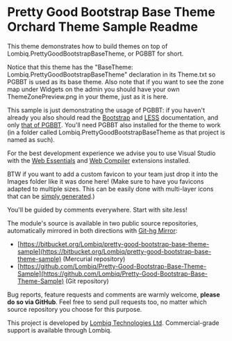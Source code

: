# Pretty Good Bootstrap Base Theme Orchard Theme Sample Readme



This theme demonstrates how to build themes on top of Lombiq.PrettyGoodBootstrapBaseTheme, or PGBBT for short.

Notice that this theme has the "BaseTheme: Lombiq.PrettyGoodBootstrapBaseTheme" declaration in its Theme.txt so PGBBT is used as its base theme. Also note that if you want to see the zone map under Widgets on the admin you should have your own ThemeZonePreview.png in your theme, just as it is here.

This sample is just demonstrating the usage of PGBBT: if you haven't already you also should read the [Bootstrap](http://getbootstrap.com/) and [LESS](http://www.lesscss.org/) documentation, and only [that of PGBBT](https://github.com/Lombiq/Pretty-Good-Bootstrap-Base-Theme/blob/master/Readme.md). 
You'll need PGBBT also installed for the theme to work (in a folder called Lombiq.PrettyGoodBootstrapBaseTheme as that project is named as such).

For the best development experience we advise you to use Visual Studio with the [Web Essentials](http://vswebessentials.com/) and [Web Compiler](https://visualstudiogallery.msdn.microsoft.com/3b329021-cd7a-4a01-86fc-714c2d05bb6c) extensions installed.

BTW if you want to add a custom favicon to your team just drop it into the Images folder like it was done here! (Make sure to have you favicons adapted to multiple sizes. This can be easily done with multi-layer icons that can be [simply generated](http://convertico.org/).)

You'll be guided by comments everywhere. Start with site.less!

The module's source is available in two public source repositories, automatically mirrored in both directions with [Git-hg Mirror](https://githgmirror.com):

- [https://bitbucket.org/Lombiq/pretty-good-bootstrap-base-theme-sample](https://bitbucket.org/Lombiq/pretty-good-bootstrap-base-theme-sample) (Mercurial repository)
- [https://github.com/Lombiq/Pretty-Good-Bootstrap-Base-Theme-Sample](https://github.com/Lombiq/Pretty-Good-Bootstrap-Base-Theme-Sample) (Git repository)

Bug reports, feature requests and comments are warmly welcome, **please do so via GitHub**.
Feel free to send pull requests too, no matter which source repository you choose for this purpose.

This project is developed by [Lombiq Technologies Ltd](http://lombiq.com/). Commercial-grade support is available through Lombiq.